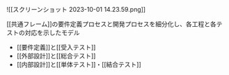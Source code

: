 ![[スクリーンショット 2023-10-01 14.23.59.png]]

[[共通フレーム]]の要件定義プロセスと開発プロセスを細分化し、各工程と各テストの対応を示したモデル
- [[要件定義]]と[[受入テスト]]
- [[外部設計]]と[[総合テスト]]
- [[内部設計]]と[[単体テスト]]・[[結合テスト]]

